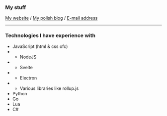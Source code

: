 ### My stuff
[My website](https://tzwel.xyz) /
[My polish blog](https://blog.tzwel.xyz) /
[E-mail address](mailto:tzwel@int.pl)

---

### Technologies I have experience with
- JavaScript (html & css ofc)
- - NodeJS
- - Svelte
- - Electron
- - Various libraries like rollup.js
- Python
- Go
- Lua
- C#
